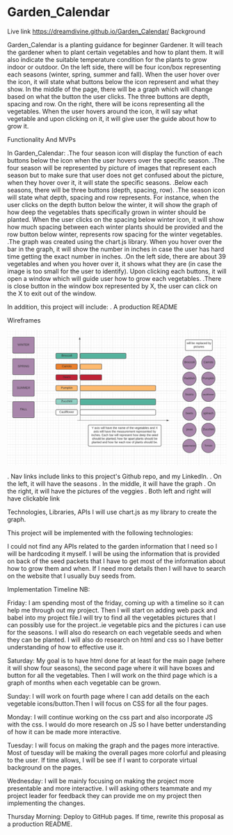
# Garden_Calendar
Live link https://dreamdivine.github.io/Garden_Calendar/
Background

Garden_Calendar is a planting guidance for beginner Gardener.
It will teach the gardener when to plant certain vegetables and how to plant
them. It will also indicate the suitable temperature condition for the plants to
grow indoor or outdoor. On the left side, there will be four icon/box representing each seasons (winter, spring, summer and fall). When the user hover over the icon, it will state what buttons below the icon represent and what they show. In the middle of the page, there will be a graph which will change based on what the button the user clicks. The three buttons are depth, spacing and row. On the right, there will be icons representing all the vegetables. When the user hovers around the icon, it will say what vegetable and upon clicking on it, it will give user the guide about how to grow it.  

Functionality And MVPs

In Garden_Calendar:
.The four season icon will display the function of each buttons below the icon when the user hovers over the specific season. 
.The four season will be represented by picture of images that represent each season but to make sure that user does not get confused about the picture, when they hover over it, it will state the specific seasons. 
.Below each seasons, there will be three buttons (depth, spacing, row). 
.The season icon will state what depth, spacing and row represents. For instance, when the user clicks on the depth button below the winter, it will show the graph of how deep the vegetables thats specifically grown in winter should be planted. When the user clicks on the spacing below winter icon, it will show how much spacing between each winter plants should be provided and the row button below winter, represents row spacing for the winter vegetables.  
.The graph was created using the chart.js library. When you hover over the bar in the graph, it will show the number in inches in case the user has hard time getting the exact number in inches.
.On the left side, there are about 39 vegetables and when you hover over it, it shows what they are (in case the image is too small for the user to identify). Upon clicking each buttons, it will open a window which will guide user how to grow each vegetables. 
.There is close button in the window box represented by X, the user can click on the X to exit out of the window.


 In addition, this project will include:
. A production README

Wireframes

<img src="images/wireframe2.png">


. Nav links include links to this project's Github repo, and my LinkedIn.
. On the left, it will have the seasons
. In the middle, it will have the graph
. On the right, it will have the pictures of the veggies
. Both left and right will have clickable link


Technologies, Libraries, APIs
I will use chart.js as my library to create the graph. 

This project will be implemented with the following technologies:

I could not find any APIs related to the garden information that I need so I will be hardcoding it myself.
I will be using the information that is provided on back of the seed packets that I have to get most of the information about how to grow them and when.
If I need more details then I will have to search on the website that I usually buy seeds from.

Implementation Timeline
NB:

Friday: I am spending most of the friday, coming up with a timeline so it can help me through out my project. Then I will start on adding web pack and babel into my project file.I will try to find all the vegetables pictures that I can possibly use for the project..ie vegetable pics and the pictures i can use for the seasons. I will also do research on each vegetable seeds and when they can be planted. I will also do research on html and css so I have better understanding of how to effective use it.    

Saturday: My goal is to have html done for at least for the main page (where it will show four seasons), the second page where it will have boxes and button for all the vegetables. Then I will work on the third page which is a graph of months when each vegetable can be grown. 

Sunday: I will work on fourth page where I can add details on the each vegetable icons/button.Then I will focus on CSS for all the four pages.   

Monday: I will continue working on the css part and also incorporate JS with the css. I would do more research on JS so I have better understanding of how it can be made more interactive. 

Tuesday: I will focus on making the graph and the pages more interactive. Most of tuesday will be making the overall pages more colorful and pleasing to the user. If time allows, I will be see if I want to corporate virtual background on the pages.   


Wednesday: I will be mainly focusing on making the project more presentable and more interactive. I will asking others teammate and my project leader for feedback they can provide me on my project then implementing the changes.  

Thursday Morning: Deploy to GitHub pages. If time, rewrite this proposal as a production README.











